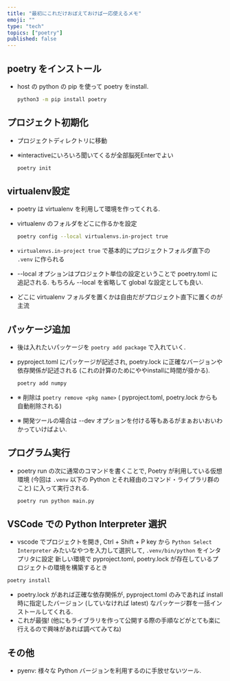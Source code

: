 ```yaml
---
title: "最初にこれだけおぼえておけば一応使えるメモ"
emoji: ""
type: "tech"
topics: ["poetry"]
published: false
---
```


## poetry をインストール

- host の python の pip を使って poetry をinstall.
  
  ```sh
  python3 -m pip install poetry
  ```

## プロジェクト初期化

- プロジェクトディレクトリに移動
- ※interactiveにいろいろ聞いてくるが全部脳死Enterでよい

  ```sh
  poetry init
  ```

## virtualenv設定

- poetry は virtualenv を利用して環境を作ってくれる.
- virtualenv のフォルダをどこに作るかを設定

  ```sh
  poetry config --local virtualenvs.in-project true
  ```

- `virtualenvs.in-project true` で基本的にプロジェクトフォルダ直下の `.venv` に作られる
- --local オプションはプロジェクト単位の設定ということで poetry.toml に追記される. もちろん --local を省略して global な設定としても良い.
- どこに virtualenv フォルダを置くかは自由だがプロジェクト直下に置くのが主流

## パッケージ追加

- 後は入れたいパッケージを `poetry add package` で入れていく.
- pyproject.toml にパッケージが記述され, poetry.lock に正確なバージョンや依存関係が記述される (これの計算のためにややinstallに時間が掛かる).

  ```sh
  poetry add numpy
  ```

- ※ 削除は `poetry remove <pkg name>` ( pyproject.toml, poetry.lock からも自動削除される)
- ※ 開発ツールの場合は --dev オプションを付ける等もあるがまぁおいおいわかっていけばよい.

## プログラム実行

- poetry run の次に通常のコマンドを書くことで, Poetry が利用している仮想環境 (今回は `.venv` 以下の Python とそれ経由のコマンド・ライブラリ群のこと) に入って実行される.

  ```sh
  poetry run python main.py
  ```

## VSCode での Python Interpreter 選択

- vscode でプロジェクトを開き, Ctrl + Shift + P key から `Python Select Interpreter` みたいなやつを入力して選択して, `.venv/bin/python` をインタプリタに設定
新しい環境で pyproject.toml, poetry.lock が存在しているプロジェクトの環境を構築するとき

```sh
poetry install
```

- poetry.lock があれば正確な依存関係が, pyproject.toml のみであれば install 時に指定したバージョン (していなければ latest) なパッケージ群を一括インストールしてくれる.
- これが最強! (他にもライブラリを作って公開する際の手順などがとても楽に行えるので興味があれば調べてみてね)

## その他

- pyenv: 様々な Python バージョンを利用するのに手放せないツール.
